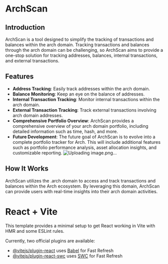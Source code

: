# ArchScan

## Introduction

 ArchScan is a tool designed to simplify the tracking of transactions and balances within the arch domain. Tracking transactions and balances through the arch domain can be challenging, so  ArchScan aims to provide a one-stop solution for tracking addresses, balances, internal transactions, and external transactions.

## Features

- **Address Tracking**: Easily track addresses within the arch domain.
- **Balance Monitoring**: Keep an eye on the balance of addresses.
- **Internal Transaction Tracking**: Monitor internal transactions within the arch domain.
- **External Transaction Tracking**: Track external transactions involving arch domain addresses.
- **Comprehensive Portfolio Overview**:  ArchScan provides a comprehensive overview of your arch domain portfolio, including detailed information such as time, hash, and more.
- **Future Development**: The future goal of  ArchScan is to evolve into a complete portfolio tracker for Arch. This will include additional features such as portfolio performance analysis, asset allocation insights, and customizable reporting.
![Uploading image.png…]()





## How It Works

 ArchScan utilizes the .arch domain to access and track transactions and balances within the Arch ecosystem. By leveraging this domain,  ArchScan can provide users with real-time insights into their arch domain activities.


# React + Vite

This template provides a minimal setup to get React working in Vite with HMR and some ESLint rules.

Currently, two official plugins are available:

- [@vitejs/plugin-react](https://github.com/vitejs/vite-plugin-react/blob/main/packages/plugin-react/README.md) uses [Babel](https://babeljs.io/) for Fast Refresh
- [@vitejs/plugin-react-swc](https://github.com/vitejs/vite-plugin-react-swc) uses [SWC](https://swc.rs/) for Fast Refresh





